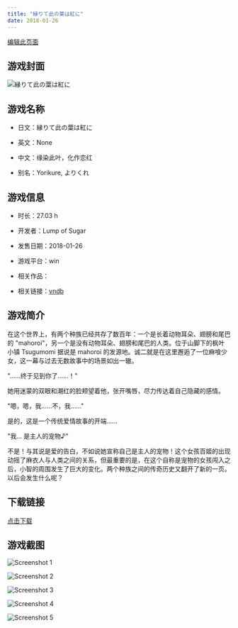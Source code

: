 ```yaml
---
title: "縁りて此の葉は紅に"
date: 2018-01-26
---
```

[编辑此页面](https://github.com/ACG-3/ADV3-source/blob/main/source/_posts/%E7%B8%81%E3%82%8A%E3%81%A6%E6%AD%A4%E3%81%AE%E8%91%89%E3%81%AF%E7%B4%85%E3%81%AB.md)

## 游戏封面

![縁りて此の葉は紅に](https%3A//pan.timero.xyz/onedrive/img_lib_001/%E7%B8%81%E3%82%8A%E3%81%A6%E6%AD%A4%E3%81%AE%E8%91%89%E3%81%AF%E7%B4%85%E3%81%AB_cover.avif)


## 游戏名称

- 日文：縁りて此の葉は紅に
- 英文：None
- 中文：缘染此叶，化作恋红

- 别名：Yorikure, よりくれ


## 游戏信息

- 时长：27.03 h
- 开发者：Lump of Sugar
- 发售日期：2018-01-26
- 游戏平台：win
- 相关作品：

- 相关链接：[vndb](https://vndb.org/v21717)


## 游戏简介

在这个世界上，有两个种族已经共存了数百年：一个是长着动物耳朵、翅膀和尾巴的 "mahoroi"，另一个是没有动物耳朵、翅膀和尾巴的人类。位于山脚下的枫叶小镇 Tsugumomi 据说是 mahoroi 的发源地。诚二就是在这里邂逅了一位麻喰少女，这一幕与过去无数故事中的场景如出一辙。

"......终于见到你了......！"

她用迷蒙的双眼和潮红的脸颊望着他，张开嘴唇，尽力传达着自己隐藏的感情。

"嗯，嗯，我......不，我......"

是的，这是一个传统爱情故事的开端......

"我... 是主人的宠物♪"

不是！与其说是爱的告白，不如说她宣称自己是主人的宠物！这个女孩百姬的出现动摇了麻衣人与人类之间的关系，但最重要的是，在这个自称是宠物的女孩闯入之后，小智的周围发生了巨大的变化。两个种族之间的传奇历史又翻开了新的一页。以后会发生什么呢？




## 下载链接

[点击下载](https://pan.timero.xyz/onedrive/adv_lib_001/%E7%B8%81%E3%82%8A%E3%81%A6%E6%AD%A4%E3%81%AE%E8%91%89%E3%81%AF%E7%B4%85%E3%81%AB)


## 游戏截图


![Screenshot 1](https%3A//pan.timero.xyz/onedrive/img_lib_001/%E7%B8%81%E3%82%8A%E3%81%A6%E6%AD%A4%E3%81%AE%E8%91%89%E3%81%AF%E7%B4%85%E3%81%AB_Screenshot_1.avif)

![Screenshot 2](https%3A//pan.timero.xyz/onedrive/img_lib_001/%E7%B8%81%E3%82%8A%E3%81%A6%E6%AD%A4%E3%81%AE%E8%91%89%E3%81%AF%E7%B4%85%E3%81%AB_Screenshot_2.avif)

![Screenshot 3](https%3A//pan.timero.xyz/onedrive/img_lib_001/%E7%B8%81%E3%82%8A%E3%81%A6%E6%AD%A4%E3%81%AE%E8%91%89%E3%81%AF%E7%B4%85%E3%81%AB_Screenshot_3.avif)

![Screenshot 4](https%3A//pan.timero.xyz/onedrive/img_lib_001/%E7%B8%81%E3%82%8A%E3%81%A6%E6%AD%A4%E3%81%AE%E8%91%89%E3%81%AF%E7%B4%85%E3%81%AB_Screenshot_4.avif)

![Screenshot 5](https%3A//pan.timero.xyz/onedrive/img_lib_001/%E7%B8%81%E3%82%8A%E3%81%A6%E6%AD%A4%E3%81%AE%E8%91%89%E3%81%AF%E7%B4%85%E3%81%AB_Screenshot_5.avif)

